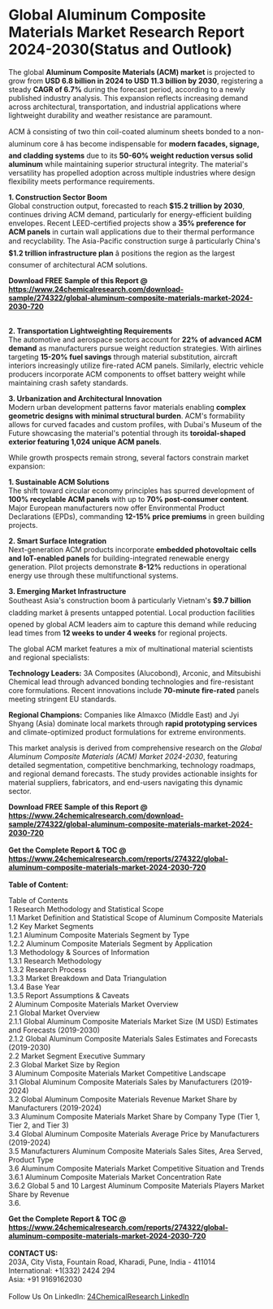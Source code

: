 <h1>Global Aluminum Composite Materials Market Research Report 2024-2030(Status and Outlook)</h1><p>The global <strong>Aluminum Composite Materials (ACM) market</strong> is projected to grow from <strong>USD 6.8 billion in 2024 to USD 11.3 billion by 2030</strong>, registering a steady <strong>CAGR of 6.7%</strong> during the forecast period, according to a newly published industry analysis. This expansion reflects increasing demand across architectural, transportation, and industrial applications where lightweight durability and weather resistance are paramount.</p><p>ACM â consisting of two thin coil-coated aluminum sheets bonded to a non-aluminum core â has become indispensable for <strong>modern facades, signage, and cladding systems</strong> due to its <strong>50-60% weight reduction versus solid aluminum</strong> while maintaining superior structural integrity. The material's versatility has propelled adoption across multiple industries where design flexibility meets performance requirements.</p><p><strong>1. Construction Sector Boom</strong><br>
Global construction output, forecasted to reach <strong>$15.2 trillion by 2030</strong>, continues driving ACM demand, particularly for energy-efficient building envelopes. Recent LEED-certified projects show a <strong>35% preference for ACM panels</strong> in curtain wall applications due to their thermal performance and recyclability. The Asia-Pacific construction surge â particularly China's <strong>$1.2 trillion infrastructure plan</strong> â positions the region as the largest consumer of architectural ACM solutions.</p><div><b>Download FREE Sample of this Report @ 
            <a href="https://www.24chemicalresearch.com/download-sample/274322/global-aluminum-composite-materials-market-2024-2030-720">
            https://www.24chemicalresearch.com/download-sample/274322/global-aluminum-composite-materials-market-2024-2030-720</a></b></div><br><p><strong>2. Transportation Lightweighting Requirements</strong><br>
The automotive and aerospace sectors account for <strong>22% of advanced ACM demand</strong> as manufacturers pursue weight reduction strategies. With airlines targeting <strong>15-20% fuel savings</strong> through material substitution, aircraft interiors increasingly utilize fire-rated ACM panels. Similarly, electric vehicle producers incorporate ACM components to offset battery weight while maintaining crash safety standards.</p><p><strong>3. Urbanization and Architectural Innovation</strong><br>
Modern urban development patterns favor materials enabling <strong>complex geometric designs with minimal structural burden</strong>. ACM's formability allows for curved facades and custom profiles, with Dubai's Museum of the Future showcasing the material's potential through its <strong>toroidal-shaped exterior featuring 1,024 unique ACM panels</strong>.</p><p>While growth prospects remain strong, several factors constrain market expansion:</p><p><strong>1. Sustainable ACM Solutions</strong><br>
The shift toward circular economy principles has spurred development of <strong>100% recyclable ACM panels</strong> with up to <strong>70% post-consumer content</strong>. Major European manufacturers now offer Environmental Product Declarations (EPDs), commanding <strong>12-15% price premiums</strong> in green building projects.</p><p><strong>2. Smart Surface Integration</strong><br>
Next-generation ACM products incorporate <strong>embedded photovoltaic cells and IoT-enabled panels</strong> for building-integrated renewable energy generation. Pilot projects demonstrate <strong>8-12%</strong> reductions in operational energy use through these multifunctional systems.</p><p><strong>3. Emerging Market Infrastructure</strong><br>
Southeast Asia's construction boom â particularly Vietnam's <strong>$9.7 billion</strong> cladding market â presents untapped potential. Local production facilities opened by global ACM leaders aim to capture this demand while reducing lead times from <strong>12 weeks to under 4 weeks</strong> for regional projects.</p><p>The global ACM market features a mix of multinational material scientists and regional specialists:</p><p><strong>Technology Leaders:</strong> 3A Composites (Alucobond), Arconic, and Mitsubishi Chemical lead through advanced bonding technologies and fire-resistant core formulations. Recent innovations include <strong>70-minute fire-rated</strong> panels meeting stringent EU standards.</p><p><strong>Regional Champions:</strong> Companies like Almaxco (Middle East) and Jyi Shyang (Asia) dominate local markets through <strong>rapid prototyping services</strong> and climate-optimized product formulations for extreme environments.</p><p>This market analysis is derived from comprehensive research on the <em>Global Aluminum Composite Materials (ACM) Market 2024-2030</em>, featuring detailed segmentation, competitive benchmarking, technology roadmaps, and regional demand forecasts. The study provides actionable insights for material suppliers, fabricators, and end-users navigating this dynamic sector.</p><div><b>Download FREE Sample of this Report @ 
            <a href="https://www.24chemicalresearch.com/download-sample/274322/global-aluminum-composite-materials-market-2024-2030-720">
            https://www.24chemicalresearch.com/download-sample/274322/global-aluminum-composite-materials-market-2024-2030-720</a></b></div><br><div><b>Get the Complete Report & TOC @ 
            <a href="https://www.24chemicalresearch.com/reports/274322/global-aluminum-composite-materials-market-2024-2030-720">
            https://www.24chemicalresearch.com/reports/274322/global-aluminum-composite-materials-market-2024-2030-720</a></b></div><br>
            <b>Table of Content:</b><p>Table of Contents<br />
1 Research Methodology and Statistical Scope<br />
1.1 Market Definition and Statistical Scope of Aluminum Composite Materials<br />
1.2 Key Market Segments<br />
1.2.1 Aluminum Composite Materials Segment by Type<br />
1.2.2 Aluminum Composite Materials Segment by Application<br />
1.3 Methodology & Sources of Information<br />
1.3.1 Research Methodology<br />
1.3.2 Research Process<br />
1.3.3 Market Breakdown and Data Triangulation<br />
1.3.4 Base Year<br />
1.3.5 Report Assumptions & Caveats<br />
2 Aluminum Composite Materials Market Overview<br />
2.1 Global Market Overview<br />
2.1.1 Global Aluminum Composite Materials Market Size (M USD) Estimates and Forecasts (2019-2030)<br />
2.1.2 Global Aluminum Composite Materials Sales Estimates and Forecasts (2019-2030)<br />
2.2 Market Segment Executive Summary<br />
2.3 Global Market Size by Region<br />
3 Aluminum Composite Materials Market Competitive Landscape<br />
3.1 Global Aluminum Composite Materials Sales by Manufacturers (2019-2024)<br />
3.2 Global Aluminum Composite Materials Revenue Market Share by Manufacturers (2019-2024)<br />
3.3 Aluminum Composite Materials Market Share by Company Type (Tier 1, Tier 2, and Tier 3)<br />
3.4 Global Aluminum Composite Materials Average Price by Manufacturers (2019-2024)<br />
3.5 Manufacturers Aluminum Composite Materials Sales Sites, Area Served, Product Type<br />
3.6 Aluminum Composite Materials Market Competitive Situation and Trends<br />
3.6.1 Aluminum Composite Materials Market Concentration Rate<br />
3.6.2 Global 5 and 10 Largest Aluminum Composite Materials Players Market Share by Revenue<br />
3.6.</p><div><b>Get the Complete Report & TOC @ 
            <a href="https://www.24chemicalresearch.com/reports/274322/global-aluminum-composite-materials-market-2024-2030-720">
            https://www.24chemicalresearch.com/reports/274322/global-aluminum-composite-materials-market-2024-2030-720</a></b></div><br><b>CONTACT US:</b><br>
            203A, City Vista, Fountain Road, Kharadi, Pune, India - 411014<br>
            International: +1(332) 2424 294<br>
            Asia: +91 9169162030 <br><br>
            Follow Us On LinkedIn: <a href="https://www.linkedin.com/company/24chemicalresearch/">24ChemicalResearch LinkedIn</a>